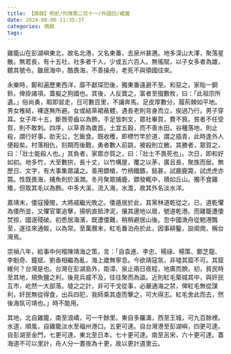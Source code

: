 ```yaml
---
title: 【摘錄】明史/列傳第二百十一/外國四/雞籠
date: 2024-08-06 11:35:37
categories: 摘錄
tags:
---
```


雞籠山在彭湖嶼東北，故名北港，又名東番，去泉州甚邇。地多深山大澤，聚落星散。無君長，有十五社，社多者千人，少或五六百人。無徭賦，以子女多者為雄，聽其號令。雖居海中，酷畏海，不善操舟，老死不與領國往來。

永樂時，鄭和遍歷東西洋，靡不獻琛恐後，獨東番遠避不至。和惡之，家貽一銅鈴，俾掛諸項，蓋擬之狗國也。其後，人反寶之，富者至掇數枚，曰：「此祖宗所遺。」俗尚勇，暇即習走，日可數百里，不讓奔馬。足皮厚數分，履荊棘如平地。男女椎結，裸逐無所避。女或結草裙蔽體，遇長老則背身而立，俟過乃行。男子穿耳。女子年十五，斷唇旁齒以為飾，手足皆刺文，眾社畢賀，費不貲。貧者不任受賀，則不敢刺。四序，以草青為歲首。土宜五穀，而不善水田。谷種落地，則止殺，謂行好事，助天公，乞飯食。既收穫，即標竹竿於道，謂之插青，此時逢外人便殺矣。村落相仇，刻期而後戰，勇者數人前跳，被殺則立散。其勝者，眾賀之，曰：「壯士能殺人也。」其負者，家眾亦賀之，曰：「壯士不畏死也」。次日，即和好如初。地多竹，大至數拱，長十丈，以竹構屋，覆之以茅，廣且長，聚族而居。無歷日、文字，有大事集眾議之。善用鏢槍，竹柄鐵鏃，銛甚，試鹿鹿斃，試虎虎亦斃。性既畏海，捕魚則於溪澗。冬月聚眾捕鹿，鏢發輒中，積如丘山。獨不食雞雉，但取其毛以為飾。中多大溪，流入海，水澹，故其外名淡水洋。

嘉靖末，倭寇擾閩，大將戚繼光敗之。倭遁居於此，其黨林道乾從之。已，道乾懼為倭所並，又懼官軍追擊，揚帆直抵浡泥，攘其邊地以居，號道乾港。而雞籠遭倭焚掠，國遂殘破。初悉居海濱，既遭倭難，稍稍避居山後。忽中國漁舟從魍港飄至，遂往來通販，以為常。至萬曆末，紅毛番泊舟於此，因事耕鑿，設阛阓，稱台灣焉。

崇禎八年，給事中何楷陳靖海之策，言：「自袁進、李忠、楊祿、楊策、鄭芝龍、李魁奇、鐘斌、劉香相繼為亂，海上歲無寧息。今欲靖寇氛，非墟其窟不可。其窟維何？台灣是也。台灣在彭湖島外，距漳、泉止兩日夜程，地廣而腴。初，貧民時至其地，規魚鹽之利，後見兵威不及，往往聚而為盜。近則紅毛築城其中，與奸民互市，屹然一大部落。墟之之計，非可干戈從事，必嚴通海之禁，俾紅毛無從謀利，奸民無從得食，出兵四犯，我師乘其虛而擊之，可大得志。紅毛舍此而去，然後海氛可靖也。」時不能用。

其地，北自雞籠，南至浪嶠，可一千餘里。東自多羅滿，西至王城，可九百餘裡。水道，順風，自雞籠淡水至福州港口。五更可達。自台灣港至彭湖嶼，四更可達。自彭湖至金門，七更可達。東北至日本，七十更可達。南至呂宋，六十更可達。蓋海道不可以里計，舟人分一晝夜為十更，故以更計道里云。
